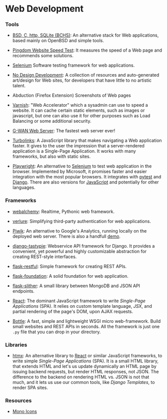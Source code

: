 Web Development
===============

### Tools

 * [BSD, C, http, SQLite (BCHS)](https://learnbchs.org/):
   An alternative stack for Web applications, based mainly on OpenBSD and
   simple tools.

 * [Pingdom Website Speed Test](https://tools.pingdom.com/):
   It measures the speed of a Web page and recommends some solutions.

 * [Selenium](http://seleniumhq.org/)
   Software testing framework for web applications.

 * [No Design Development](https://nodesign.dev/):
   A collection of resources and auto-generated art/design for Web sites, for
   developers that have little to no artistic talent.

 * Abduction (Firefox Extension)
   Screenshots of Web pages

 * [Varnish](https://www.varnish-cache.org/): "Web Accelerator" which a
   sysadmin can use to speed a website.  It can cache certain static
   elements, such as images or javascript, but one can also use it for
   other purposes such as Load Balancing or some additional security.

 * [G-WAN Web Server](http://gwan.com/):
   The fastest web server ever!

 * [Turbolinks](https://github.com/turbolinks/turbolinks):
   A JavaScript library that makes navigating a Web application faster.
   It gives to the user the impression that a server-rendered application is a
   Single-Page Application.  It works with many frameworks, but also with
   static sites.

 * [Playwright](https://github.com/microsoft/playwright-python):
   An alternative to [Selenium](https://www.selenium.dev/) to test web
   application in the browser.  Implemented by Microsoft, it promises faster
   and easier integration with the most popular browsers.  It integrates with
   [pytest](http://pytest.org/) and [Django](https://www.djangoproject.com/).
   There are also versions for [JavaScript](https://github.com/microsoft/playwright)
   and potentially for other languages.


### Frameworks

 * [webalchemy](https://github.com/skariel/webalchemy):
   Realtime, Pythonic web framework.

 * [verlure](https://github.com/bbangert/velruse):
   Simplifying third-party authentication for web applications.

 * [Piwik](http://piwik.org/): An alternative to Google's Analytics,
   running locally on the deployed web server.  There is also a handfull
   [demo](http://demo.piwik.org/).

 * [django-tastypie](http://tastypieapi.org/):
   Webservice API framework for Django. It provides a convenient, yet
   powerful and highly customizable abstraction for creating REST-style
   interfaces.

 * [flask-restful](https://github.com/twilio/flask-restful):
   Simple framework for creating REST APIs.

 * [flask-foundation](https://github.com/JackStouffer/Flask-Foundation):
   A solid foundation for web application.

 * [flask-slither](http://github.com/gevious/flask_slither):
   A small library between MongoDB and JSON API endpoints.

 * [React]:
   The dominant JavaScript framework to write _Single-Page Applications_ (SPA).
   It relies on custom template language, _JSX_, and partial rendering of the
   page's DOM, upon AJAX requests.

 * [Bottle](http://bottlepy.org/):
   A fast, simple and lightweight WSGI micro web-framework.  Build small
   websites and REST APIs in seconds.  All the framework is just one `.py` file
   that you can drop in your directory.

[React]:	https://reactjs.org/

### Libraries ###

 - [htmx](https://htmx.org/):
   An alternative library to [React] or similar JavaScript frameworks, to write
   simple _Single-Page Applications_ (SPA).  It is a small HTML library, that
   extends HTML and let's us update dynamically an HTML page by issuing backend
   requests, but render HTML responses, not JSON.  The difference to the backend
   on rendering HTML vs. JSON is not that much, and it lets us use our common
   tools, like _Django Templates_, to render SPA sites.

### Resources ###

 - [Mono Icons](https://icons.mono.company/)
